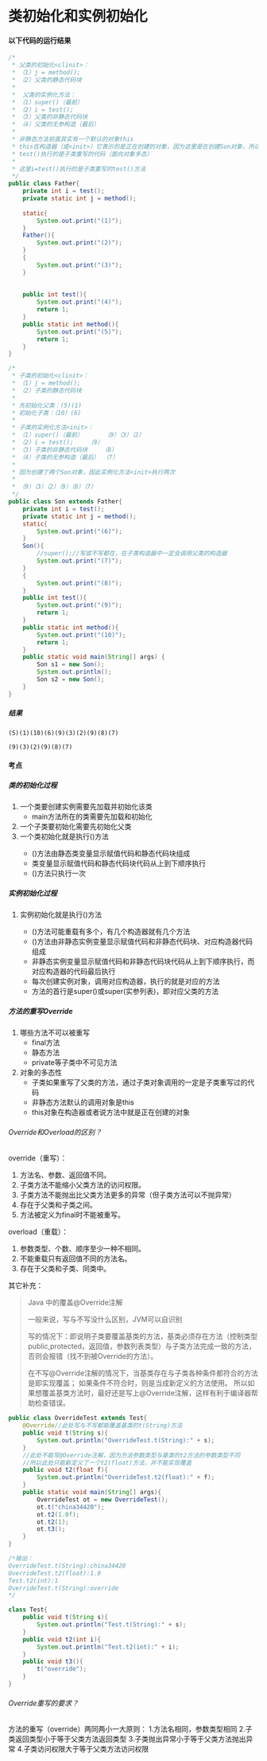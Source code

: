# 类初始化和实例初始化

#### 以下代码的运行结果

```java
/*
 * 父类的初始化<clinit>：
 * （1）j = method();
 * （2）父类的静态代码块
 * 
 *  父类的实例化方法：
 * （1）super()（最前）
 * （2）i = test();
 * （3）父类的非静态代码块
 * （4）父类的无参构造（最后）
 * 
 * 非静态方法前面其实有一个默认的对象this
 * this在构造器（或<init>）它表示的是正在创建的对象，因为这里是在创建Son对象，所以
 * test()执行的是子类重写的代码（面向对象多态）
 * 
 * 这里i=test()执行的是子类重写的test()方法
 */
public class Father{
	private int i = test();
	private static int j = method();
	
	static{
		System.out.print("(1)");
	}
	Father(){
		System.out.print("(2)");
	}
	{
		System.out.print("(3)");
	}
	
	
	public int test(){
		System.out.print("(4)");
		return 1;
	}
	public static int method(){
		System.out.print("(5)");
		return 1;
	}
}
```

```java
/*
 * 子类的初始化<clinit>：
 * （1）j = method();
 * （2）子类的静态代码块
 * 
 * 先初始化父类：(5)(1)
 * 初始化子类：（10）(6)
 * 
 * 子类的实例化方法<init>：
 * （1）super()（最前）      （9）（3）（2）
 * （2）i = test();    （9）
 * （3）子类的非静态代码块    （8）
 * （4）子类的无参构造（最后） （7）
 * 
 * 因为创建了两个Son对象，因此实例化方法<init>执行两次
 * 
 * （9）（3）（2）（9）（8）（7）
 */
public class Son extends Father{
	private int i = test();
	private static int j = method();
	static{
		System.out.print("(6)");
	}
	Son(){
		//super();//写或不写都在，在子类构造器中一定会调用父类的构造器
		System.out.print("(7)");
	}
	{
		System.out.print("(8)");
	}
	public int test(){
		System.out.print("(9)");
		return 1;
	}
	public static int method(){
		System.out.print("(10)");
		return 1;
	}
	public static void main(String[] args) {
		Son s1 = new Son();
		System.out.println();
		Son s2 = new Son();
	}
}
```

##### 结果

```
(5)(1)(10)(6)(9)(3)(2)(9)(8)(7)

(9)(3)(2)(9)(8)(7)
```

#### 考点

##### 类的初始化过程

1. 一个类要创建实例需要先加载并初始化该类
   - main方法所在的类需要先加载和初始化
2. 一个子类要初始化需要先初始化父类
3. 一个类初始化就是执行<clinit>()方法
   - <clinit>()方法由静态类变量显示赋值代码和静态代码块组成
   - 类变量显示赋值代码和静态代码块代码从上到下顺序执行
   - <clinit>()方法只执行一次

##### 实例初始化过程

1. 实例初始化就是执行<init>()方法
   - <init>()方法可能重载有多个，有几个构造器就有几个<init>方法
   - <init>()方法由非静态实例变量显示赋值代码和非静态代码块、对应构造器代码组成
   - 非静态实例变量显示赋值代码和非静态代码块代码从上到下顺序执行，而对应构造器的代码最后执行
   - 每次创建实例对象，调用对应构造器，执行的就是对应的<init>方法
   - <init>方法的首行是super()或super(实参列表)，即对应父类的<init>方法

##### 方法的重写Override

1. 哪些方法不可以被重写
   - final方法
   - 静态方法
   - private等子类中不可见方法
2. 对象的多态性
   - 子类如果重写了父类的方法，通过子类对象调用的一定是子类重写过的代码
   - 非静态方法默认的调用对象是this
   - this对象在构造器或者说<init>方法中就是正在创建的对象

###### Override和Overload的区别？

override（重写）：

1. 方法名、参数、返回值不同。
2. 子类方法不能缩小父类方法的访问权限。
3. 子类方法不能抛出比父类方法更多的异常（但子类方法可以不抛异常）
4. 存在于父类和子类之间。
5. 方法被定义为final时不能被重写。

overload（重载）：

1. 参数类型、个数、顺序至少一种不相同。
2. 不能重载只有返回值不同的方法名。
3. 存在于父类和子类、同类中。



其它补充：

> Java 中的覆盖@Override注解
>
> 一般来说，写与不写没什么区别，JVM可以自识别
>
> 写的情况下：即说明子类要覆盖基类的方法，基类必须存在方法（控制类型public,protected，返回值，参数列表类型）与子类方法完成一致的方法，否则会报错（找不到被Override的方法）。
>
> 在不写@Override注解的情况下，当基类存在与子类各种条件都符合的方法是即实现覆盖；
> 如果条件不符合时，则是当成新定义的方法使用。
> 所以如果想覆盖基类方法时，最好还是写上@Override注解，这样有利于编译器帮助检查错误。

```java
public class OverrideTest extends Test{
    @Override//此处写与不写都能覆盖基类的t(String)方法
    public void t(String s){
    	System.out.println("OverrideTest.t(String):" + s);
    }
    //此处不能写@Override注解，因为方法参数类型与基类的t2方法的参数类型不同
    //所以此处只能新定义了一个t2(float)方法，并不能实现覆盖
    public void t2(float f){
    	System.out.println("OverrideTest.t2(float):" + f);
    }
    public static void main(String[] args){
        OverrideTest ot = new OverrideTest();
        ot.t("china34420");
        ot.t2(1.0f);
        ot.t2(1);
        ot.t3();
    }
}

/*输出：
OverrideTest.t(String):china34420
OverrideTest.t2(float):1.0
Test.t2(int):1
OverrideTest.t(String):override
*/

class Test{
    public void t(String s){
    	System.out.println("Test.t(String):" + s);
    }
    public void t2(int i){
    	System.out.println("Test.t2(int):" + i);
    }
    public void t3(){
    	t("override");
    }
}
```

###### Override重写的要求？

方法的重写（override）两同两小一大原则：
1.方法名相同，参数类型相同
2.子类返回类型小于等于父类方法返回类型
3.子类抛出异常小于等于父类方法抛出异常
4.子类访问权限大于等于父类方法访问权限